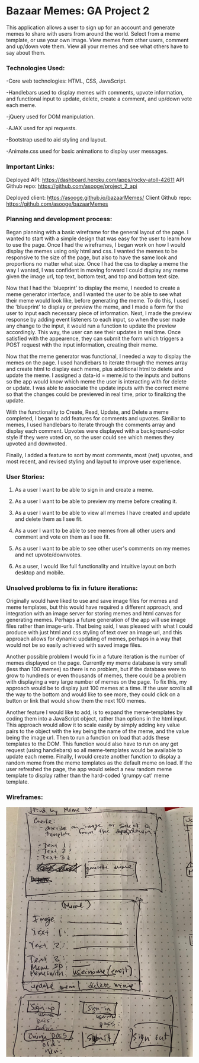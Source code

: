# Bazaar Memes: GA Project 2

This application allows a user to sign up for an account and generate memes to share with users from around the world. Select from a meme template, or use your own image. View memes from other users, comment and up/down vote them. View all your memes and see what others have to say about them.

### Technologies Used:

  -Core web technologies: HTML, CSS, JavaScript.

  -Handlebars used to display memes with comments, upvote information, and functional input to update, delete, create a comment, and up/down vote each meme.

  -jQuery used for DOM manipulation.

  -AJAX used for api requests.

  -Bootstrap used to aid styling and layout.

  -Animate.css used for basic animations to display user messages.

### Important Links:

  Deployed API: https://dashboard.heroku.com/apps/rocky-atoll-42611
  API Github repo: https://github.com/asooge/project_2_api

  Deployed client: https://asooge.github.io/bazaarMemes/
  Client Github repo: https://github.com/asooge/bazaarMemes

### Planning and development process:
  Began planning with a basic wireframe for the general layout of the page. I wanted to start with a simple design that was easy for the user to learn how to use the page. Once I had the wireframes, I began work on how I would display the memes using only html and css. I wanted the memes to be responsive to the size of the page, but also to have the same look and proportions no matter what size. Once I had the css to display a meme the way I wanted, I was confident in moving forward I could display any meme given the image url, top text, bottom text, and top and bottom text size.

  Now that I had the 'blueprint' to display the meme, I needed to create a meme generator interface, and I wanted the user to be able to see what their meme would look like, before generating the meme. To do this, I used the 'blueprint' to display or preview the meme, and I made a form for the user to input each necessary piece of information. Next, I made the preview response by adding event listeners to each input, so when the user made any change to the input, it would run a function to update the preview accordingly. This way, the user can see their updates in real time. Once satisfied with the appearence, they can submit the form which triggers a POST request with the input information, creating their meme.

  Now that the meme generator was functional, I needed a way to display the memes on the page. I used handlebars to iterate through the memes array and create html to display each meme, plus additional html to delete and update the meme. I assigned a data-id = meme.id to the inputs and buttons so the app would know which meme the user is interacting with for delete or update. I was able to associate the update inputs with the correct meme so that the changes could be previewed in real time, prior to finalizing the update.

  With the functionality to Create, Read, Update, and Delete a meme completed, I began to add features for comments and upvotes. Similiar to memes, I used handlebars to iterate through the comments array and display each comment. Upvotes were displayed with a background-color style if they were voted on, so the user could see which memes they upvoted and downvoted.

  Finally, I added a feature to sort by most comments, most (net) upvotes, and most recent, and revised styling and layout to improve user experience.

### User Stories:

1) As a user I want to be able to sign in and create a meme.

2) As a user I want to be able to preview my meme before creating it.

3) As a user I want to be able to view all memes I have created and update and delete them as I see fit.

4) As a user I want to be able to see memes from all other users and comment and vote on them as I see fit.

5) As a user I want to be able to see other user's comments on my memes and net upvote/downvotes.

6) As a user, I would like full functionality and intuitive layout on both desktop and mobile.

### Unsolved problems to fix in future iterations:

  Originally would have liked to use and save image files for memes and meme templates, but this would have required a different approach, and integration with an image server for storing memes and html canvas for generating memes. Perhaps a future generation of the app will use image files rather than image-urls. That being said, I was pleased with what I could produce with just html and css styling of text over an image url, and this approach allows for dynamic updating of memes, perhaps in a way that would not be so easily achieved with saved image files.

  Another possible problem I would fix in a future iteration is the number of memes displayed on the page. Currently my meme database is very small (less than 100 memes) so there is no problem, but if the database were to grow to hundreds or even thousands of memes, there could be a problem with displaying a very large number of memes on the page. To fix this, my approach would be to display just 100 memes at a time. If the user scrolls all the way to the bottom and would like to see more, they could click on a button or link that would show them the next 100 memes.

  Another feature I would like to add, is to expand the meme-templates by coding them into a JavaScript object, rather than options in the html input. This approach would allow it to scale easily by simply adding key value pairs to the object with the key being the name of the meme, and the value being the image url. Then to run a function on load that adds these templates to the DOM. This function would also have to run on any get request (using handlebars) so all meme-templates would be available to update each meme. Finally, I would create another function to display a random meme from the meme templates as the default meme on load. If the user refreshed the page, the app would select a new random meme template to display rather than the hard-coded 'grumpy cat' meme template.

### Wireframes:

![wireframe](assets/images/wireframe.JPG)
